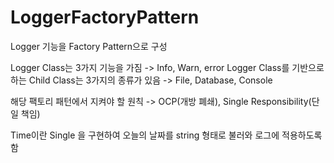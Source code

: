 ﻿# LoggerFactoryPattern

Logger 기능을 Factory Pattern으로 구성


Logger Class는 3가지 기능을 가짐 -> Info, Warn, error 
Logger Class를 기반으로 하는 Child Class는 3가지의 종류가 있음 -> File, Database, Console


해당 팩토리 패턴에서 지켜야 할 원칙 -> OCP(개방 폐쇄), Single Responsibility(단일 책임)


Time이란 Single 을 구현하여 오늘의 날짜를 string 형태로 불러와 로그에 적용하도록 함
